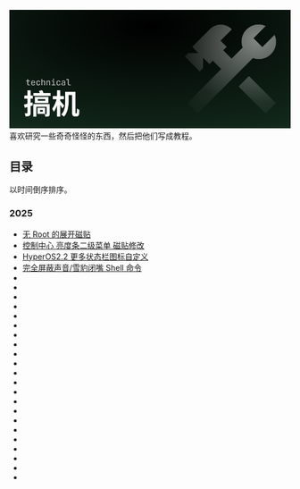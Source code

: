 ![Header](../../public/header_pic/搞机.png)
喜欢研究一些奇奇怪怪的东西，然后把他们写成教程。

## 目录
以时间倒序排序。

### 2025
- [无 Root 的展开磁贴](./2025/expand_qs_tiles.md)
- [控制中心 亮度条二级菜单 磁贴修改](./2025/brightness_slider_mod.md)
- [HyperOS2.2 更多状态栏图标自定义](./2025/statusbar_icon_mod_hyper200.md)
- [完全屏蔽声音/雪豹闭嘴 Shell 命令](./2025/mute_af.md)
- []()
- []()
- []()
- []()
- []()
- []()
- []()
- []()
- []()
- []()
- []()
- []()
- []()
- []()
- []()
- []()
- []()
- []()
- []()
- []()
- []()
- []()